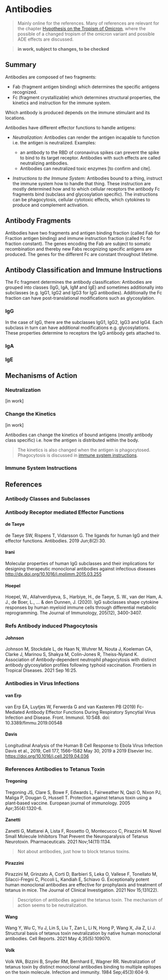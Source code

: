# Antibodies

> Mainly online for the references. Many of references are relevant for the chapter [Hypothesis on the Tropism of Omicron](../2_biological/omicron.md), where the possible of a changed tropism of the omicron variant and possible ADE effects are discussed.

> **in work, subject to changes, to be checked**



## Summary
Antibodies are composed of two fragments: 
* Fab (fragment antigen binding) which determines the specific antigens recognized.
* Fc (fragment crystallizable) which determines structural properties, the kinetics and instruction for the immune system. 

Which antibody is produced depends on the immune stimulant and its locations. 

Antibodies have different effector functions to handle antigens:
* _Neutralization:_ Antibodies can render the antigen incapable to function i.e. the antigen is neutralized. Examples:
  * an antibody to the RBD of coronavirus spikes can prevent the spike to bind to its target receptor. Antibodies with such effects are called neutralizing antibodies.
  * Antibodies can neutralized toxic enzymes [to confirm and cite].
 
* _Instructions to the Immune System:_ Antibodies bound to a thing, instruct the immune system how to handle that thing. These instruction are mostly determined how and to which cellular receptors the antibody Fc fragments bind (subclass and glycosylation specific). The instructions can be phagocytosis, cellular cytotoxic effects, which cytokines to produce and complement activation.
  



## Antibody Fragments
Antibodies have two fragments and antigen binding fraction (called Fab for Fraction antigen binding) and immune instruction fraction (called Fc for fraction constant). The genes encoding the Fab are subject to somatic recombination and thereby new Fabs recognizing specific antigens are produced. The genes for the different Fc are constant throughout lifetime.




## Antibody Classification and Immune Instructions
The Fc fragment determines the antibody classification: Antibodies are grouped into classes (IgG, IgA, IgM and IgE) and sometimes additionally into subclasses (e.g. IgG1, IgG2 and IgG3 for IgG antibodies). Additionally the Fc fraction can have post-translational modifications such as glycosylation.

### IgG
In the case of IgG, there are the subclasses IgG1, IgG2, IgG3 and IgG4. Each subclass in turn can have additional modifications e.g.  glycosylations. These properties determine to receptors the IgG antibody gets attached to.

### IgA
### IgE





## Mechanisms of Action

### Neutralization
[in work]

### Change the Kinetics
[in work]

Antibodies can change the kinetics of bound antigens (mostly antibody class specific) i.e. how the antigen is distributed within the body. 

> The kinetics is also changed when the antigen is phagocytosed. Phagocytosis is discussed in [immune system instructions](#immune-system-instructions).



### Immune System Instructions

<!--

#### Phagocytosis

#### Cellular Cytotoxicity

#### Complement Activation

#### Signalling Induced
-->





## References


### Antibody Classes and Subclasses




### Antibody Receptor mediated Effector Functions
#### de Taeye
de Taeye SW, Rispens T, Vidarsson G. The ligands for human IgG and their effector functions. Antibodies. 2019 Jun;8(2):30.


#### Irani
Molecular properties of human IgG subclasses and their implications for designing therapeutic monoclonal antibodies against infectious diseases
http://dx.doi.org/10.1016/j.molimm.2015.03.255


#### Hoepel
Hoepel, W., Allahverdiyeva, S., Harbiye, H., de Taeye, S. W., van der Ham, A. J., de Boer, L., ... & den Dunnen, J. (2020). IgG subclasses shape cytokine responses by human myeloid immune cells through differential metabolic reprogramming. The Journal of Immunology, 205(12), 3400-3407.

### Refs Antibody induced Phagocytosis
#### Johnson
Johnson M, Stockdale L, de Haan N, Wuhrer M, Nouta J, Koeleman CA, Clarke J, Marinou S, Shakya M, Colin-Jones R, Theiss-Nyland K. Association of Antibody-dependent neutrophil phagocytosis with distinct antibody glycosylation profiles following typhoid vaccination. Frontiers in Tropical Diseases. 2021 Sep 16:25.

### Antibodies in Virus Infections

#### van Erp
van Erp EA, Luytjes W, Ferwerda G and van Kasteren PB (2019) Fc-Mediated Antibody Effector Functions During Respiratory Syncytial Virus Infection and Disease. Front. Immunol. 10:548. doi: 10.3389/fimmu.2019.00548

#### Davis
Longitudinal Analysis of the Human B Cell Response to Ebola Virus Infection
Davis et al., 2019, Cell 177, 1566–1582 May 30, 2019 a 2019 Elsevier Inc. https://doi.org/10.1016/j.cell.2019.04.036


### References Antibodies to Tetanus Toxin

#### Tregoning
Tregoning JS, Clare S, Bowe F, Edwards L, Fairweather N, Qazi O, Nixon PJ, Maliga P, Dougan G, Hussell T. Protection against tetanus toxin using a plant‐based vaccine. European journal of immunology. 2005 Apr;35(4):1320-6.

#### Zanetti
Zanetti G, Mattarei A, Lista F, Rossetto O, Montecucco C, Pirazzini M. Novel Small Molecule Inhibitors That Prevent the Neuroparalysis of Tetanus Neurotoxin. Pharmaceuticals. 2021 Nov;14(11):1134.

> Not about antibodies, just how to block tetanus toxins.

#### Pirazzini
Pirazzini M, Grinzato A, Corti D, Barbieri S, Leka O, Vallese F, Tonellato M, Silacci-Fregni C, Piccoli L, Kandiah E, Schiavo G. Exceptionally potent human monoclonal antibodies are effective for prophylaxis and treatment of tetanus in mice. The Journal of Clinical Investigation. 2021 Nov 15;131(22).

> Description of antibodies against the tetanus toxin. The mechanism of action seems to be neutralization.

#### Wang
Wang Y, Wu C, Yu J, Lin S, Liu T, Zan L, Li N, Hong P, Wang X, Jia Z, Li J. Structural basis of tetanus toxin neutralization by native human monoclonal antibodies. Cell Reports. 2021 May 4;35(5):109070.

#### Volk
Volk WA, Bizzini B, Snyder RM, Bernhard E, Wagner RR. Neutralization of tetanus toxin by distinct monoclonal antibodies binding to multiple epitopes on the toxin molecule. Infection and immunity. 1984 Sep;45(3):604-9.